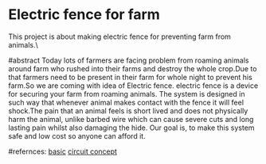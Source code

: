 # Electric fence for farm
This project is about making electric fence for preventing farm from animals.\\

#abstract 
Today lots of farmers are facing problem from roaming animals around farm who rushed into their farms and destroy the whole crop.Due to that farmers need to be present in their farm for whole night to prevent his farm.So we are coming with idea of Electric fence. electric fence is a device for securing your farm from roaming animals. The system is designed in such way that whenever animal makes contact with  the fence it will feel shock.The pain that an animal feels is short lived and does not physically harm the animal, unlike barbed wire which can cause severe cuts and long lasting pain whilst also damaging the hide. Our goal is, to make this system safe and low cost so anyone can afford it.


#refernces:
[basic](https://www.kencove.com/fence/97_How+an+Electric+Fence+Works_resource.php)
[circuit concept](https://www.youtube.com/watch?v=BJCSfamaO-w)
